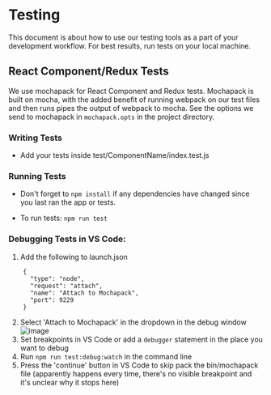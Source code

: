 # Testing

This document is about how to use our testing tools as a part of your development workflow. For best results, run tests on your local machine.

## React Component/Redux Tests

We use mochapack for React Component and Redux tests. Mochapack is built on mocha, with the added benefit of running webpack on our test files and then runs pipes the output of webpack to mocha. See the options we send to mochapack in `mochapack.opts` in the project directory.

### Writing Tests

- Add your tests inside test/ComponentName/index.test.js

### Running Tests

- Don't forget to `npm install` if any dependencies have changed since you last ran the app or tests.

- To run tests: `npm run test`

### Debugging Tests in VS Code:

1.  Add the following to launch.json

```
    {
      "type": "node",
      "request": "attach",
      "name": "Attach to Mochapack",
      "port": 9229
    }
```

2. Select 'Attach to Mochapack' in the dropdown in the debug window
   ![image](https://user-images.githubusercontent.com/4480480/66514285-70d32c80-eaa2-11e9-9c85-a2c63fc2a3df.png)
3. Set breakpoints in VS Code or add a `debugger` statement in the place you want to debug
4. Run `npm run test:debug:watch` in the command line
5. Press the 'continue' button in VS Code to skip pack the bin/mochapack file (apparently happens every time, there's no visible breakpoint and it's unclear why it stops here)

